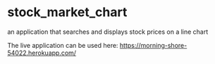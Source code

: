 # stock_market_chart
an application that searches and displays stock prices on a line chart

The live application can be used here:  https://morning-shore-54022.herokuapp.com/

